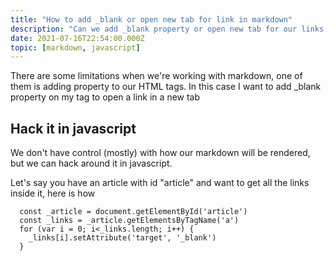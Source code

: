 ```yaml
---
title: "How to add _blank or open new tab for link in markdown"
description: "Can we add _blank property or open new tab for our links in markdown? is there any way around it"
date: 2021-07-16T22:54:00.000Z
topic: [markdown, javascript]
---
```

There are some limitations when we're working with markdown, one of them is adding property to our HTML tags. In this case I want to add _blank property on my <a> tag to open a link in a new tab

## Hack it in javascript

We don't have control (mostly) with how our markdown will be rendered, but we can hack around it in javascript.

Let's say you have an article with id "article" and want to get all the links inside it, here is how
```
  const _article = document.getElementById('article') 
  const _links = _article.getElementsByTagName('a')
  for (var i = 0; i<_links.length; i++) {
    _links[i].setAttribute('target', '_blank')
  }
```


